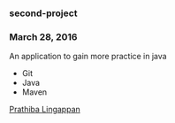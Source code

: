 ### second-project

### March 28, 2016

An application to gain more practice in java

* Git
* Java
* Maven

[Prathiba Lingappan](http://sqasolution.com) 
